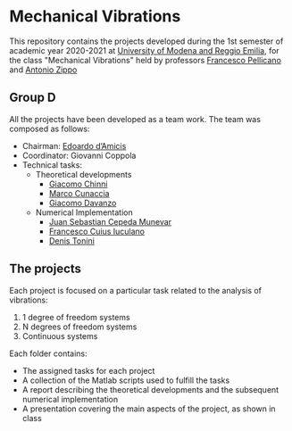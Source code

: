 # Mechanical Vibrations
This repository contains the projects developed during the 1st semester of academic year 2020-2021 at [University of Modena and Reggio Emilia](https://www.unimore.it/), for the class "Mechanical Vibrations" held by professors [Francesco Pellicano](https://personale.unimore.it/rubrica/dettaglio/frank) and [Antonio Zippo](http://personale.unimore.it/rubrica/dettaglio/antoniozippo)

## Group D
All the projects have been developed as a team work. The team was composed as follows:
- Chairman: [Edoardo d’Amicis](https://www.linkedin.com/in/edoardo-d-amicis-b2a9471b1/)
- Coordinator: Giovanni Coppola
- Technical tasks:
  - Theoretical developments
    - [Giacomo Chinni](https://www.linkedin.com/in/giacomo-chinni-b514a419a/)
    - [Marco Cunaccia](https://www.linkedin.com/in/marcocun/)
    - [Giacomo Davanzo](https://www.linkedin.com/in/giacomo-davanzo-bb09881b7/)
  - Numerical Implementation
    - [Juan Sebastian Cepeda Munevar](https://www.linkedin.com/in/juan-cep95/)
    - [Francesco Cuius Iuculano](https://www.linkedin.com/in/francesco-cuius-iuculano-19bb66189/)
    - [Denis Tonini](https://www.linkedin.com/in/denis-tonini/)

## The projects
Each project is focused on a particular task related to the analysis of vibrations:
1. 1 degree of freedom systems
1. N degrees of freedom systems
1. Continuous systems

Each folder contains:
- The assigned tasks for each project
- A collection of the Matlab scripts used to fulfill the tasks
- A report describing the theoretical developments and the subsequent numerical implementation
- A presentation covering the main aspects of the project, as shown in class  

